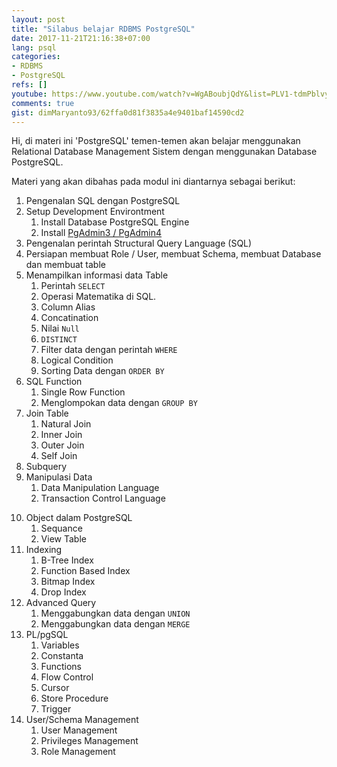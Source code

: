 ```yaml
---
layout: post
title: "Silabus belajar RDBMS PostgreSQL"
date: 2017-11-21T21:16:38+07:00
lang: psql
categories:
- RDBMS
- PostgreSQL 
refs: []
youtube: https://www.youtube.com/watch?v=WgABoubjQdY&list=PLV1-tdmPblvypZXSk2GC932nludT345xk&index=1
comments: true
gist: dimMaryanto93/62ffa0d81f3835a4e9401baf14590cd2
---
```


Hi, di materi ini 'PostgreSQL' temen-temen akan belajar menggunakan Relational Database Management Sistem dengan menggunakan Database PostgreSQL.

Materi yang akan dibahas pada modul ini diantarnya sebagai berikut:

1. Pengenalan SQL dengan PostgreSQL
2. Setup Development Environtment
    1. Install Database PostgreSQL Engine
    2. Install [PgAdmin3 / PgAdmin4](https://www.pgadmin.org/download/)
3. Pengenalan perintah Structural Query Language (SQL)
4. Persiapan membuat Role / User, membuat Schema, membuat Database dan membuat table
5. Menampilkan informasi data Table
    1. Perintah `SELECT`
    2. Operasi Matematika di SQL.
    3. Column Alias
    4. Concatination
    5. Nilai `Null`
    6. `DISTINCT`
    7. Filter data dengan perintah `WHERE`
    8. Logical Condition
    9. Sorting Data dengan `ORDER BY`
6. SQL Function
    1. Single Row Function
    2. Menglompokan data dengan `GROUP BY`
7. Join Table
    1. Natural Join
    2. Inner Join
    3. Outer Join
    4. Self Join
8. Subquery
9. Manipulasi Data
    1. Data Manipulation Language
    2. Transaction Control Language
<!--more-->
10. Object dalam PostgreSQL
    1. Sequance
    2. View Table
11. Indexing
    1. B-Tree Index
    2. Function Based Index
    3. Bitmap Index
    4. Drop Index
11. Advanced Query
    1. Menggabungkan data dengan `UNION`
    2. Menggabungkan data dengan `MERGE`
12. PL/pgSQL
    1. Variables
    2. Constanta
    3. Functions
    4. Flow Control
    5. Cursor
    6. Store Procedure
    7. Trigger
13. User/Schema Management
    1. User Management
    2. Privileges Management
    3. Role Management

